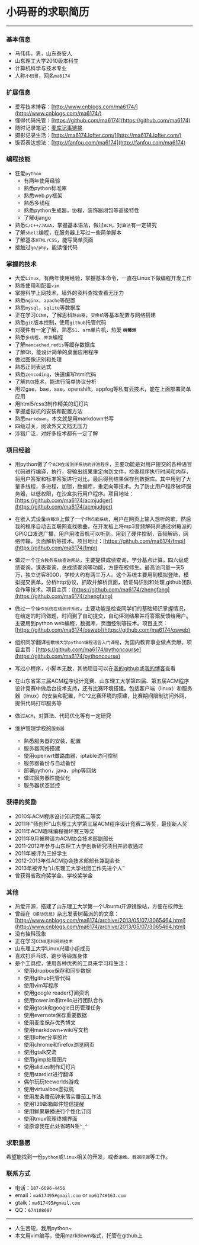 # 小码哥的求职简历

---------------------------------------------

### 基本信息

- 马伟伟，男，山东泰安人
- 山东理工大学2010级本科生
- 计算机科学与技术专业
- 人称`小码哥`，网名`ma6174`

### 扩展信息

- 爱写技术博客：[http://www.cnblogs.com/ma6174/](http://www.cnblogs.com/ma6174/)
- 懂得代码托管：[https://github.com/ma6174](https://github.com/ma6174)
- 随时记录笔记：[麦库记事链接](https://note.sdo.com/u/ma6174/n/M5cEN~k08XowLX0Ts000vQ)
- 摄影记录生活：[http://ma6174.lofter.com/](http://ma6174.lofter.com/)
- 饭否表达想法：[http://fanfou.com/ma6174](http://fanfou.com/ma6174)

### 编程技能

- 狂爱`python`
    - 有两年使用经验
    - 熟悉python标准库
    - 熟悉web.py框架
    - 熟悉多线程
    - 熟悉python生成器，协程，装饰器闭包等高级特性
    - 了解django
- 熟悉`C/C++/JAVA`，掌握基本语法，做过`ACM`，对`算法`有一定研究
- 了解`shell`编程，在服务器上写过一些简单脚本
- 了解基本`HTML/CSS`，能写简单页面
- 接触过`go/php`，能读懂代码

### 掌握的技术

- 大爱`Linux`，有两年使用经验，掌握基本命令，一直在Linux下做编程开发工作
- 熟练使用和配置`vim`
- 掌握科学上网技术，墙外的资料查找查看无压力
- 熟悉`nginx`，`apache`等配置
- 熟悉`mysql`，`sqlite`等数据库
- 正在学习`CCNA`，了解思科`路由器`，`交换机`等基本配置与网络搭建
- 熟悉`git`版本控制，使用`github`托管代码
- 对硬件有一定了解，熟悉`51`、`arm`单片机，热爱 **`树莓派`**
- 熟悉`多线程`、`并发`编程
- 了解`mamcached`,`redis`等缓存数据库
- 了解Qt，能设计简单的桌面应用程序
- 做过图像识别和处理
- 熟悉正则表达式
- 熟悉`zencoding`，快速编写html代码
- 了解`抓包`技术，能进行简单协议分析
- 用过gae，bae，sae，openshift，appfog等私有云技术，能在上面部署简单应用
- 用html5/css3制作精美的幻灯片
- 掌握虚拟机的安装和配置方法
- 熟悉`markdown`，本文就是用markdown书写
- 四级过关，阅读外文文档无压力
- 涉猎广泛，对好多技术都有一定了解

### 项目经验

- 用python做了个`ACM在线测评系统的评测程序`，主要功能是对用户提交的各种语言代码进行编译，执行，将输出结果重定向到文件，检查程序执行时间和内存，将用户答案和标准答案进行对比，最后得到结果保存到数据库。其中用到了大量多线程，多进程，加锁，数据库，重定向等技术。为了防止用户程序破坏服务器，以低权限，在沙盒执行用户程序。项目地址：[https://github.com/ma6174/acmjudger](https://github.com/ma6174/acmjudger)

- 在嵌入式设备`树莓派`上做了一个`FM点歌系统`，用户在网页上输入想听的歌，然后我的程序自动去互联网查找歌曲，在开发板上将mp3音频解码并通过树莓派的GPIO口发送广播，用户用收音机可以听到。用到了硬件控制，音频解码，网络传输，页面解析等技术。项目地址：[https://github.com/ma6174/fmpi](https://github.com/ma6174/fmpi)

- 做过一个`正方教务系统查询网站`，主要提供成绩查询，学分基点计算，四六级成绩查询，课表查询，总成绩查询等功能，方便在校师生。最高访问量一天5万，独立访客8000，学校大约有两三万人。这个系统主要用到模拟登陆，模拟提交表单，分析http协议，抓取并解析页面，验证码识别和处理,github团队合作等技术。项目主页：[https://github.com/ma6174/zhengfang](https://github.com/ma6174/zhengfang)

- 做过一个`操作系统在线测评系统`，主要功能是检查同学们的基础知识掌握情况，在给定的时间做题，时间到了自动提交，自动评测结果并将答案反馈给用户。主要用到python web编程，数据库，页面控制等技术。项目主页：[https://github.com/ma6174/osweb](https://github.com/ma6174/osweb)

- 组织同学翻译`密歇根大学python编程语言入门课程`，为国内教育事业做点贡献。项目主页：[https://github.com/ma6174/pythoncourse](https://github.com/ma6174/pythoncourse)

- 写过小程序，小脚本无数，其他项目可以在[我的github](https://github.com/ma6174?tab=repositories)或[我的博客](http://ma6174.cnblogs.com)查看

- 在山东省第三届ACM程序设计竞赛、山东理工大学第四届、第五届ACM程序设计竞赛中做后台技术支持，还有比赛环境搭建。包括客户端（linux）和服务器（linux）的安装和配置，PC^2比赛环境的搭建，比赛期间限制访问外网，提供代码打印服务等

- 做过`ACM`，对算法、代码优化等有一定研究

- 维护管理学校的`服务器`
   - 熟悉服务器的安装，配置
   - 服务器网络搭建
   - 使用openwrt做路由器，iptable访问控制
   - 服务器备份与自动备份
   - 部署python，java，php等网站
   - 做过服务器性能优化
   - 服务器状态监控

### 获得的奖励

- 2010年ACM程序设计知识竞赛二等奖
- 2011年“师创杯”山东理工大学第三届ACM程序设计竞赛二等奖，最佳新人奖
- 2011年ACM趣味编程循环赛三等奖
- 2011年9月被聘请为ACM协会技术部副部长
- 2011-2012年参与山东理工大学创新研究项目并验收通过
- 2011年被评为三好学生
- 2012-2013年任ACM协会技术部部长兼副会长
- 2013年被评为“山东理工大学社团工作先进个人”
- 曾获得省政府奖学金、学校奖学金


### 其他

- 热爱开源，搭建了山东理工大学第一个Ubuntu开源镜像站，方便在校师生
- 曾经在`《移动信息》`杂志发表树莓派的的文章：[http://www.cnblogs.com/ma6174/archive/2013/05/07/3065464.html](http://www.cnblogs.com/ma6174/archive/2013/05/07/3065464.html)
- 没有挂科现象
- 正在学习`CCNA思科网络技术`
- 山东理工大学Linux兴趣小组成员
- 喜欢打乒乓球，跑步等锻炼身体
- 是个工具控，使用各种优秀的工具来学习和生活：
    - 使用dropbox保存和同步数据
    - 使用github托管代码
    - 使用vim写程序
    - 使用google reader订阅资讯
    - 使用tower.im和trello进行团队合作
    - 使用gtask和google日历管理任务
    - 使用evernote保存重要数据
    - 使用麦库保存优秀博文
    - 使用markdown+wiki写文档
    - 使用lofter分享照片
    - 使用chrome和firefox浏览网页
    - 使用gtalk交流
    - 使用gimp处理图片
    - 使用slid.es制作幻灯片
    - 使用stardict进行翻译
    - 偶尔玩玩teeworlds游戏
    - 使用virtualbox虚拟机
    - 使用发条番茄钟来落实番茄工作法
    - 使用139邮箱邮件短信提醒
    - 使用鲜果联播进行个性化订阅
    - 使用tmux管理终端界面
    - 请原谅我在此处省略N条`^_^`

### 求职意愿

希望能找到一份`python`或`linux`相关的开发，或者`运维`、`数据挖掘`等工作。

### 联系方式

- 电话：`187-6696-4456`
- email：`ma617495#gmail.com` or `ma6174#163.com`
- gtalk：`ma617495#gmail.com`
- QQ：`674108687`

---------------------------------------------------

- 人生苦短，我用python~
- 本文用vim编写，使用markdown格式，托管在github上

